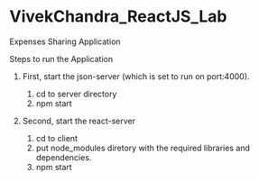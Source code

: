 # VivekChandra_ReactJS_Lab
Expenses Sharing Application

Steps to run the Application

1. First, start the json-server (which is set to run on port:4000).
   1. cd to server directory
   2. npm start

2. Second, start the react-server 
   1. cd to client
   2. put node_modules diretory with the required libraries and dependencies.
   3. npm start 
